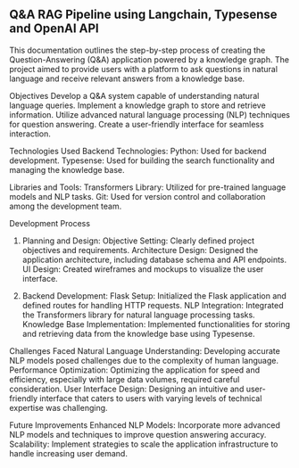 ## Q&A RAG Pipeline using Langchain, Typesense and OpenAI API ##

This documentation outlines the step-by-step process of creating the Question-Answering (Q&A) application powered by a knowledge graph. The project aimed to provide users with a platform to ask questions in natural language and receive relevant answers from a knowledge base.

Objectives
Develop a Q&A system capable of understanding natural language queries.
Implement a knowledge graph to store and retrieve information.
Utilize advanced natural language processing (NLP) techniques for question answering.
Create a user-friendly interface for seamless interaction.

Technologies Used
Backend Technologies:
Python: Used for backend development.
Typesense: Used for building the search functionality and managing the knowledge base.

Libraries and Tools:
Transformers Library: Utilized for pre-trained language models and NLP tasks.
Git: Used for version control and collaboration among the development team.

Development Process
1. Planning and Design:
Objective Setting: Clearly defined project objectives and requirements.
Architecture Design: Designed the application architecture, including database schema and API endpoints.
UI Design: Created wireframes and mockups to visualize the user interface.

2. Backend Development:
Flask Setup: Initialized the Flask application and defined routes for handling HTTP requests.
NLP Integration: Integrated the Transformers library for natural language processing tasks.
Knowledge Base Implementation: Implemented functionalities for storing and retrieving data from the knowledge base using Typesense.

Challenges Faced
Natural Language Understanding: Developing accurate NLP models posed challenges due to the complexity of human language.
Performance Optimization: Optimizing the application for speed and efficiency, especially with large data volumes, required careful consideration.
User Interface Design: Designing an intuitive and user-friendly interface that caters to users with varying levels of technical expertise was challenging.

Future Improvements
Enhanced NLP Models: Incorporate more advanced NLP models and techniques to improve question answering accuracy.
Scalability: Implement strategies to scale the application infrastructure to handle increasing user demand.
